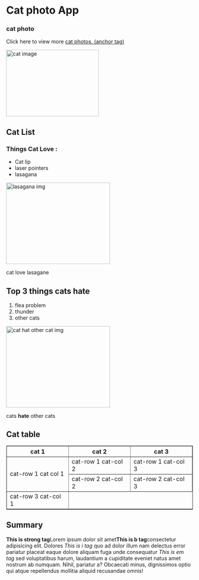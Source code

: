 
<!DOCTYPE html>
<html lang="en">
<head>
    <meta charset="UTF-8">
    <meta name="viewport" content="width=<h1>>, initial-scale=1.0">
    <title>Document</title>
</head>
<body>
    <h1>Cat photo App</h1>
    <h3>cat photo</h3>
    <p>Click here to view more <a href="click here">cat photos. (anchor tag) </a> <br/> </p>
    <img src="https://static01.nyt.com/images/2021/09/14/science/07CAT-STRIPES/07CAT-STRIPES-jumbo.jpg?quality=75&auto=webp" alt = "cat image" width="250" height="180" >
    <br/>
    <h2> Cat List</h1> 
    <h3>Things Cat Love : </h3>
    <ul>
        <li>Cat lip</li>
        <li>laser pointers</li>
        <li>lasagana</li>
    </ul>
    <img src="https://images-wixmp-ed30a86b8c4ca887773594c2.wixmp.com/f/f2b10ed1-1af0-4c09-8e36-52f5129417cb/dhgk4dv-00c6f877-f1ef-444f-a4b7-92a8bf412657.png/v1/fill/w_800,h_800,q_80,strp/garfield_asleep_in_the_lasagne_by_chikiwicreations_dhgk4dv-fullview.jpg?token=eyJ0eXAiOiJKV1QiLCJhbGciOiJIUzI1NiJ9.eyJzdWIiOiJ1cm46YXBwOjdlMGQxODg5ODIyNjQzNzNhNWYwZDQxNWVhMGQyNmUwIiwiaXNzIjoidXJuOmFwcDo3ZTBkMTg4OTgyMjY0MzczYTVmMGQ0MTVlYTBkMjZlMCIsIm9iaiI6W1t7ImhlaWdodCI6Ijw9ODAwIiwicGF0aCI6IlwvZlwvZjJiMTBlZDEtMWFmMC00YzA5LThlMzYtNTJmNTEyOTQxN2NiXC9kaGdrNGR2LTAwYzZmODc3LWYxZWYtNDQ0Zi1hNGI3LTkyYThiZjQxMjY1Ny5wbmciLCJ3aWR0aCI6Ijw9ODAwIn1dXSwiYXVkIjpbInVybjpzZXJ2aWNlOmltYWdlLm9wZXJhdGlvbnMiXX0.GdZ-XzO15_wq2xm0daBMxieEnSSGbhlgl6cPMfd-x0o" alt="lasagana img" width="280" height="220" >
    <p>cat love lasagane</p>
    <h2>Top 3 things cats hate</h2>
    <ol>
        <li>flea problem</li>
        <li>thunder</li>
        <li>other cats</li>
    </ol>
    <img src="https://www.catster.com/wp-content/uploads/2023/11/two-ginger-cat-fighting_Konstantin-Dem-Shutterstock.jpg.webp" alt="cat hat other cat img" width="280" height="220">
     <p>cats <strong>hate</strong> other cats</p>
     <h2> Cat table</h2>
     <table border="n" style="border-collapse : collapse ;">
        <tr>
            <th>cat 1</th>
            <th>cat 2</th>
            <th>cat 3</th>
        </tr>
        <tr>
             <td rowspan="2">cat-row 1 cat col 1 </td>
             <td>cat-row 1 cat-col 2</td>
             <td>cat-row 1 cat-col 3</td>
        </tr>
        <tr> 
            <td>cat-row 2 cat-col 2</td>
            <td>cat-row 2 cat-col 3</td>
        </tr>
        <tr>
             <td>cat-row 3 cat-col 1</td>
        </tr>
     </table>
     <h2> Summary</h2>
     <p><strong>This is strong tag</strong>Lorem ipsum dolor sit amet<b>This is b tag</b>consectetur adipisicing elit. Dolores <i>This is i tag</i> quo ad dolor illum nam delectus error pariatur placeat eaque dolore aliquam fuga unde consequatur <em>This is em tag </em>sed voluptatibus harum, laudantium a cupiditate eveniet natus amet nostrum ab numquam. Nihil, pariatur a? Obcaecati minus, dignissimos optio qui atque repellendus mollitia aliquid recusandae omnis!</p>
</body>
</html>
